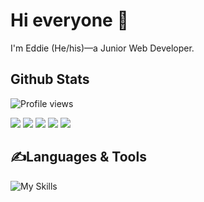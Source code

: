 # Hi everyone 👋
I'm Eddie (He/his)—a Junior Web Developer.

## Github Stats
![Profile views](https://komarev.com/ghpvc/?username=ruzs&color=00FFC8)

![](http://github-profile-summary-cards.vercel.app/api/cards/profile-details?username=ruzs&theme=2077)
![](http://github-profile-summary-cards.vercel.app/api/cards/repos-per-language?username=ruzs&theme=2077)
![](http://github-profile-summary-cards.vercel.app/api/cards/most-commit-language?username=ruzs&theme=2077)
![](http://github-profile-summary-cards.vercel.app/api/cards/stats?username=ruzs&theme=2077)
![](http://github-profile-summary-cards.vercel.app/api/cards/productive-time?username=ruzs&theme=2077&utcOffset=8)
## :writing_hand:Languages & Tools
![My Skills](https://skillicons.dev/icons?i=html,pug,css,sass,bootstrap,js,jquery,php,mysql,git,photoshop,illustrator)

<!--
**ruzs/ruzs** is a ✨ _special_ ✨ repository because its `README.md` (this file) appears on your GitHub profile.
Here are some ideas to get you started:
- 🔭 I’m currently working on ...
- 🌱 I’m currently learning ...
- 👯 I’m looking to collaborate on ...
- 🤔 I’m looking for help with ...
- 💬 Ask me about ...
- 📫 How to reach me: ...
- 😄 Pronouns: ...
- ⚡ Fun fact: ...

emojiall-website
https://www.emojiall.com/zh-hant
-->

